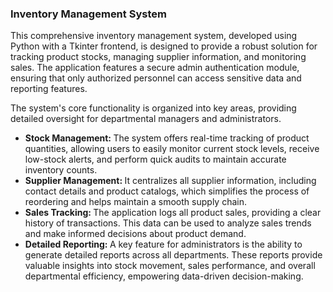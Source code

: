 ### Inventory Management System
<p>This comprehensive inventory management system, developed using Python with a Tkinter frontend, is designed to provide a robust solution for tracking product stocks, managing supplier information, and monitoring sales. The application features a secure admin authentication module, ensuring that only authorized personnel can access sensitive data and reporting features.</p>
<p>The system's core functionality is organized into key areas, providing detailed oversight for departmental managers and administrators.</p>
<ul>
  <li><strong>Stock Management: </strong>The system offers real-time tracking of product quantities, allowing users to easily monitor current stock levels, receive low-stock alerts, and perform quick audits to maintain accurate inventory counts.</li>
  <li><strong>Supplier Management: </strong>It centralizes all supplier information, including contact details and product catalogs, which simplifies the process of reordering and helps maintain a smooth supply chain.</li>
  <li><strong>Sales Tracking:  </strong>The application logs all product sales, providing a clear history of transactions. This data can be used to analyze sales trends and make informed decisions about product demand.</li>
  <li><strong>Detailed Reporting: </strong>A key feature for administrators is the ability to generate detailed reports across all departments. These reports provide valuable insights into stock movement, sales performance, and overall departmental efficiency, empowering data-driven decision-making.</li>
</ul>
